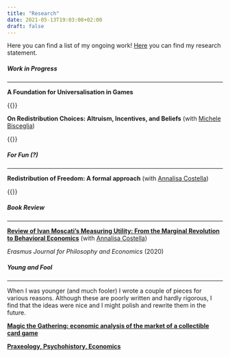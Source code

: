```yaml
---
title: "Research"
date: 2021-05-13T19:03:08+02:00
draft: false
---
```


Here you can find a list of my ongoing work! [Here](https://enricomattia.github.io/statement/) you can find my research statement.

##### Work in Progress
---

__A Foundation for Universalisation in Games__

{{<hideuni>}}

__On Redistribution Choices: Altruism, Incentives, and Beliefs__ (with [Michele Bisceglia](https://www.tse-fr.eu/fr/people/michele-bisceglia))

{{<hidevoi>}}

##### For Fun (?)
---

__Redistribution of Freedom: A formal approach__ (with [Annalisa Costella](https://www.eur.nl/people/annalisa-costella))

{{<hidefreedom>}}

##### Book Review
---

[__Review of Ivan Moscati’s Measuring Utility: From the Marginal Revolution to Behavioral Economics__](https://ejpe.org/journal/article/view/469/337)
 (with [Annalisa Costella](https://www.eur.nl/people/annalisa-costella))

_Erasmus Journal for Philosophy and Economics_ (2020)

##### Young and Fool
---

When I was younger (and much fooler) I wrote a couple of pieces for various reasons. Although these are poorly written and hardly rigorous, I find that the ideas were nice and I might polish and rewrite them in the future.

[__Magic the Gathering: economic analysis of the market of a collectible card game__](https://drive.google.com/file/d/15yPA-a-yTn5jF90XFUiu9AZ7T88ubzlS/view?usp=sharing)

[__Praxeology, Psychohistory, Economics__](https://drive.google.com/file/d/1wC50V4HI6mnFPW1gmyGW6v0mHXF-Tde_/view?usp=sharing)
